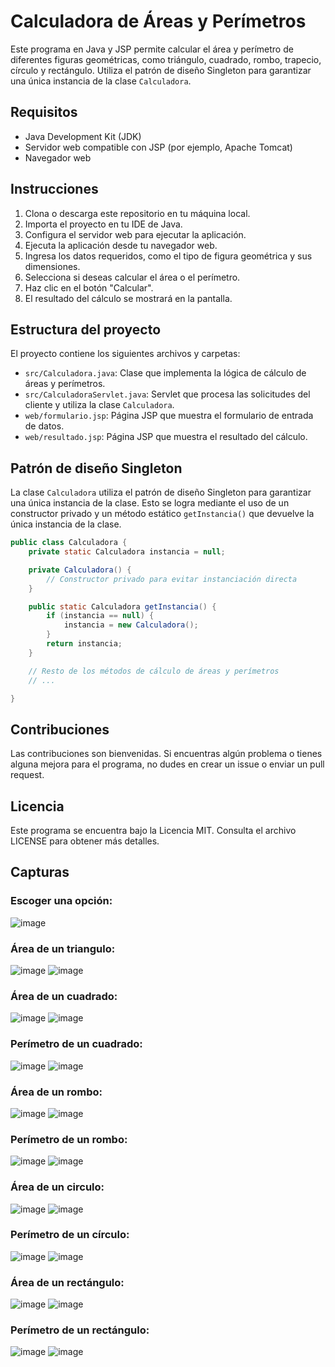 # Calculadora de Áreas y Perímetros

Este programa en Java y JSP permite calcular el área y perímetro de diferentes figuras geométricas, como triángulo, cuadrado, rombo, trapecio, círculo y rectángulo. Utiliza el patrón de diseño Singleton para garantizar una única instancia de la clase `Calculadora`.

## Requisitos

- Java Development Kit (JDK)
- Servidor web compatible con JSP (por ejemplo, Apache Tomcat)
- Navegador web

## Instrucciones

1. Clona o descarga este repositorio en tu máquina local.
2. Importa el proyecto en tu IDE de Java.
3. Configura el servidor web para ejecutar la aplicación.
4. Ejecuta la aplicación desde tu navegador web.
5. Ingresa los datos requeridos, como el tipo de figura geométrica y sus dimensiones.
6. Selecciona si deseas calcular el área o el perímetro.
7. Haz clic en el botón "Calcular".
8. El resultado del cálculo se mostrará en la pantalla.

## Estructura del proyecto

El proyecto contiene los siguientes archivos y carpetas:

- `src/Calculadora.java`: Clase que implementa la lógica de cálculo de áreas y perímetros.
- `src/CalculadoraServlet.java`: Servlet que procesa las solicitudes del cliente y utiliza la clase `Calculadora`.
- `web/formulario.jsp`: Página JSP que muestra el formulario de entrada de datos.
- `web/resultado.jsp`: Página JSP que muestra el resultado del cálculo.

## Patrón de diseño Singleton

La clase `Calculadora` utiliza el patrón de diseño Singleton para garantizar una única instancia de la clase. Esto se logra mediante el uso de un constructor privado y un método estático `getInstancia()` que devuelve la única instancia de la clase.

```java
public class Calculadora {
    private static Calculadora instancia = null;

    private Calculadora() {
        // Constructor privado para evitar instanciación directa
    }

    public static Calculadora getInstancia() {
        if (instancia == null) {
            instancia = new Calculadora();
        }
        return instancia;
    }

    // Resto de los métodos de cálculo de áreas y perímetros
    // ...

}
```

## Contribuciones
Las contribuciones son bienvenidas. Si encuentras algún problema o tienes alguna mejora para el programa, no dudes en crear un issue o enviar un pull request.

## Licencia
Este programa se encuentra bajo la Licencia MIT. Consulta el archivo LICENSE para obtener más detalles.

## Capturas
### Escoger una opción:
![image](https://github.com/JeisonRoblero/AreaFigurasSingleton/assets/89631773/fe800915-71cf-43c7-8d05-66834432236f)

### Área de un triangulo:
![image](https://github.com/JeisonRoblero/AreaFigurasSingleton/assets/89631773/efb445b6-2f3d-4c20-8549-d91fe41389e3)
![image](https://github.com/JeisonRoblero/AreaFigurasSingleton/assets/89631773/afcd735e-c259-42f0-a280-092fa8ace63f)

### Área de un cuadrado:
![image](https://github.com/JeisonRoblero/AreaFigurasSingleton/assets/89631773/ff58b8e8-1dab-4ca1-8cfa-be545e049a0e)
![image](https://github.com/JeisonRoblero/AreaFigurasSingleton/assets/89631773/95e3fff7-376a-4347-a2c4-413b36dc30af)

### Perímetro de un cuadrado:
![image](https://github.com/JeisonRoblero/AreaFigurasSingleton/assets/89631773/268a761e-786c-4580-b4c5-35411ea9a975)
![image](https://github.com/JeisonRoblero/AreaFigurasSingleton/assets/89631773/b622d27a-7981-4170-ad99-778e369df471)

### Área de un rombo:
![image](https://github.com/JeisonRoblero/AreaFigurasSingleton/assets/89631773/e247365a-c662-43b9-b379-3a2fd014b738)
![image](https://github.com/JeisonRoblero/AreaFigurasSingleton/assets/89631773/68009a71-c142-44ca-8dbb-60e1e9a6ae5e)

### Perímetro de un rombo:
![image](https://github.com/JeisonRoblero/AreaFigurasSingleton/assets/89631773/35fbb806-764d-4aae-9ebd-b0f4dfa41134)
![image](https://github.com/JeisonRoblero/AreaFigurasSingleton/assets/89631773/319f0f4d-7ee3-40f2-ab5a-6e4d2b60c5ed)

### Área de un circulo:
![image](https://github.com/JeisonRoblero/AreaFigurasSingleton/assets/89631773/b3a1561a-6d12-45ed-ab72-c59fc1fc3c69)
![image](https://github.com/JeisonRoblero/AreaFigurasSingleton/assets/89631773/cbba4395-db95-4422-90a0-8d882a315275)

### Perímetro de un círculo:
![image](https://github.com/JeisonRoblero/AreaFigurasSingleton/assets/89631773/2019d37f-baed-4223-a53a-eb0fa20dc1d3)
![image](https://github.com/JeisonRoblero/AreaFigurasSingleton/assets/89631773/fe9d4233-35cb-46fc-ba1e-6ec1d9b800cb)

### Área de un rectángulo:
![image](https://github.com/JeisonRoblero/AreaFigurasSingleton/assets/89631773/8f598e74-eab4-44fd-afbb-5e1f00541c46)
![image](https://github.com/JeisonRoblero/AreaFigurasSingleton/assets/89631773/bb204da3-5955-421b-98b0-3c1a108847f2)

### Perímetro de un rectángulo:
![image](https://github.com/JeisonRoblero/AreaFigurasSingleton/assets/89631773/efd13020-1391-4c9b-850c-0aca25c0a04c)
![image](https://github.com/JeisonRoblero/AreaFigurasSingleton/assets/89631773/016a0126-21e8-4a79-95ea-711d3fc7105a)



